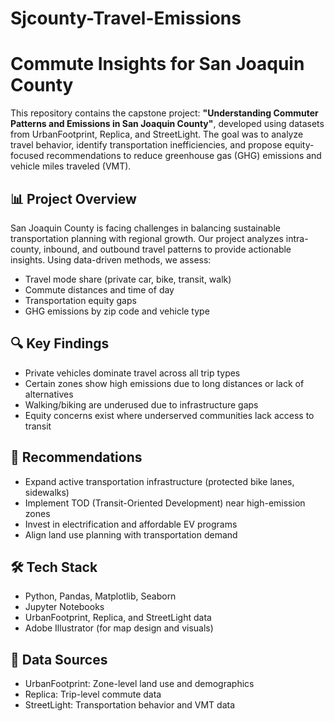 # Sjcounty-Travel-Emissions

# Commute Insights for San Joaquin County

This repository contains the capstone project: **"Understanding Commuter Patterns and Emissions in San Joaquin County"**, developed using datasets from UrbanFootprint, Replica, and StreetLight. The goal was to analyze travel behavior, identify transportation inefficiencies, and propose equity-focused recommendations to reduce greenhouse gas (GHG) emissions and vehicle miles traveled (VMT).

## 📊 Project Overview

San Joaquin County is facing challenges in balancing sustainable transportation planning with regional growth. Our project analyzes intra-county, inbound, and outbound travel patterns to provide actionable insights. Using data-driven methods, we assess:

- Travel mode share (private car, bike, transit, walk)
- Commute distances and time of day
- Transportation equity gaps
- GHG emissions by zip code and vehicle type


## 🔍 Key Findings

- Private vehicles dominate travel across all trip types
- Certain zones show high emissions due to long distances or lack of alternatives
- Walking/biking are underused due to infrastructure gaps
- Equity concerns exist where underserved communities lack access to transit

## 🌿 Recommendations

- Expand active transportation infrastructure (protected bike lanes, sidewalks)
- Implement TOD (Transit-Oriented Development) near high-emission zones
- Invest in electrification and affordable EV programs
- Align land use planning with transportation demand

## 🛠 Tech Stack

- Python, Pandas, Matplotlib, Seaborn
- Jupyter Notebooks
- UrbanFootprint, Replica, and StreetLight data
- Adobe Illustrator (for map design and visuals)

## 📍 Data Sources

- UrbanFootprint: Zone-level land use and demographics
- Replica: Trip-level commute data
- StreetLight: Transportation behavior and VMT data


